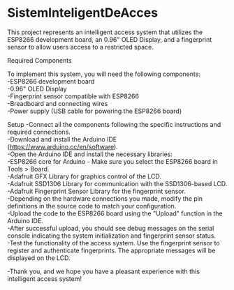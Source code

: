 # SistemInteligentDeAcces
This project represents an intelligent access system that utilizes the ESP8266 development board, an 0.96" OLED Display, and a fingerprint sensor to allow users access to a restricted space. <br>

Required Components

To implement this system, you will need the following components: <br>
-ESP8266 development board <br>
-0.96" OLED Display <br>
-Fingerprint sensor compatible with ESP8266 <br>
-Breadboard and connecting wires <br>
-Power supply (USB cable for powering the ESP8266 board) <br>

Setup
-Connect all the components following the specific instructions and required connections. <br>
-Download and install the Arduino IDE (https://www.arduino.cc/en/software). <br>
-Open the Arduino IDE and install the necessary libraries: <br>
   -ESP8266 core for Arduino - Make sure you select the ESP8266 board in Tools > Board. <br>
   -Adafruit GFX Library for graphics control of the LCD. <br>
   -Adafruit SSD1306 Library for communication with the SSD1306-based LCD. <br>
   -Adafruit Fingerprint Sensor Library for the fingerprint sensor. <br>
-Depending on the hardware connections you made, modify the pin definitions in the source code to match your configuration. <br>
-Upload the code to the ESP8266 board using the "Upload" function in the Arduino IDE. <br>
-After successful upload, you should see debug messages on the serial console indicating the system initialization and fingerprint sensor status. <br>
-Test the functionality of the access system. Use the fingerprint sensor to register and authenticate fingerprints. The appropriate messages will be displayed on the LCD. <br>

-Thank you, and we hope you have a pleasant experience with this intelligent access system!
